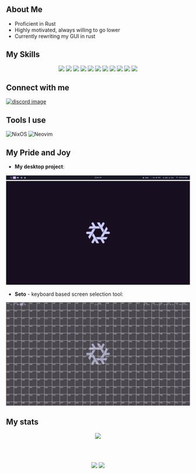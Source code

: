 ## **About Me**

- Proficient in Rust
- Highly motivated, always willing to go lower
- Currently rewriting my GUI in rust

## **My Skills**

<p align="center">
  <img src="https://img.shields.io/badge/Rust-000000?style=for-the-badge&logo=rust&logoColor=white" />
  <img src ="https://img.shields.io/badge/Zig-%23F7A41D.svg?style=for-the-badge&logo=zig&logoColor=white" />
  <img src="https://img.shields.io/badge/c-%2300599C.svg?style=for-the-badge&logo=c&logoColor=white" />
  <img src="https://img.shields.io/badge/git-%3776AB.svg?style=for-the-badge&logo=git&logoColor=white&color=F05032" />
  <img src="https://img.shields.io/badge/Linux-FCC624?style=for-the-badge&logo=linux&logoColor=black" />
  <img src="https://img.shields.io/badge/NIX-5277C3.svg?style=for-the-badge&logo=NixOS&logoColor=white" />
  <img src="https://img.shields.io/badge/React-20232A?style=for-the-badge&logo=react&logoColor=61DAFB" />
  <img src="https://img.shields.io/badge/JavaScript-323330?style=for-the-badge&logo=javascript&logoColor=F7DF1E" />
  <img src="https://img.shields.io/badge/typescript-%23007ACC.svg?style=for-the-badge&logo=typescript&logoColor=white" />
  <img src="https://img.shields.io/badge/html5-%23E34F26.svg?style=for-the-badge&logo=html5&logoColor=white" />
  <img src="https://img.shields.io/badge/css3-%231572B6.svg?style=for-the-badge&logo=css3&logoColor=white" />
</p>

## **Connect with me**

<div id= "Connect">
 <a href="https://discordapp.com/users/unixpariah" target="_blank">
  <img src="https://img.shields.io/badge/Discord-5865F2?style=for-the-badge&logo=discord&logoColor=white" alt="discord image">
 </a>
</div>

## **Tools I use**

![NixOS](https://img.shields.io/badge/NIXOS-5277C3.svg?style=for-the-badge&logo=NixOS&logoColor=white)
![Neovim](https://img.shields.io/badge/NeoVim-%2357A143.svg?&style=for-the-badge&logo=neovim&logoColor=white)

## **My Pride and Joy**

- **My desktop project**:

<a title="Waystatus: Status bar for wlroots based wayland compositors&#10Rendering from css is handled by my custom crate css-image" href="https://github.com/unixpariah/waystatus" target="_blank" >
<img id="status_bar" src="./images/status_bar.png">
</a>
<a title="Ruin: The battery indicator&#10Depends on self written wallpaper daemon as library, wlrs which aims to increase performance by reducing reads and writes to disk" href="https://github.com/unixpariah/ruin" target="_blank" >
<img id="wallpaper" src="./images/wallpaper.png">
</a>

- **Seto** - keyboard based screen selection tool:

<a title="Seto - keyboard based screen selection tool" href="https://github.com/unixpariah/Seto" target="_blank" >
<img id="wallpaper" src="./images/Seto.png">
</a>

## **My stats**

<div style="display: flex; justify-content: center;">
        <img style="width: 48%;" src="https://github-readme-stats.vercel.app/api?username=unixpariah&show_icons=true&theme=tokyonight&count_private=true" alt=""/>
        <img style="width: 51%;" src="https://github-readme-streak-stats.herokuapp.com?user=unixpariah&theme=github-dark-blue&date_format=j%20M%5B%20Y%5D"/>
</div>


<div>
   <p align="center">
     <img style="height: 250px; padding-top: 50px;" src="https://github-readme-stats.vercel.app/api/top-langs/?username=unixpariah&hide=html&hide_title=true&hide_border=true&layout=compact&langs_count=6&text_color=000&icon_color=fff&bg_color=0,52fa5a,4dfcff,c64dff&theme=graywhite">
    <img src="https://github-profile-trophy.vercel.app/?username=unixpariah&theme=onestar">
  </p>
</div>
